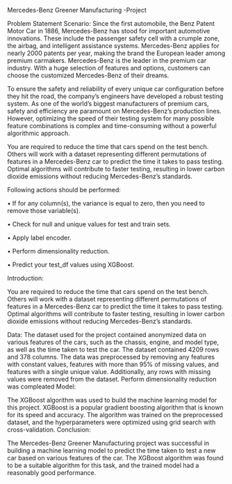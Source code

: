 Mercedes-Benz Greener Manufacturing -Project

Problem Statement Scenario: Since the first automobile, the Benz Patent Motor Car in 1886, Mercedes-Benz has stood for important automotive innovations. These include the passenger safety cell with a crumple zone, the airbag, and intelligent assistance systems. Mercedes-Benz applies for nearly 2000 patents per year, making the brand the European leader among premium carmakers. Mercedes-Benz is the leader in the premium car industry. With a huge selection of features and options, customers can choose the customized Mercedes-Benz of their dreams.

To ensure the safety and reliability of every unique car configuration before they hit the road, the company’s engineers have developed a robust testing system. As one of the world’s biggest manufacturers of premium cars, safety and efficiency are paramount on Mercedes-Benz’s production lines. However, optimizing the speed of their testing system for many possible feature combinations is complex and time-consuming without a powerful algorithmic approach.


You are required to reduce the time that cars spend on the test bench. Others will work with a dataset representing different permutations of features in a Mercedes-Benz car to predict the time it takes to pass testing. Optimal algorithms will contribute to faster testing, resulting in lower carbon dioxide emissions without reducing Mercedes-Benz’s standards.


Following actions should be performed:

• If for any column(s), the variance is equal to zero, then you need to remove those variable(s).

• Check for null and unique values for test and train sets.

• Apply label encoder.

• Perform dimensionality reduction.

• Predict your test_df values using XGBoost.

Introduction:

You are required to reduce the time that cars spend on the test bench. Others will work with a dataset representing different permutations of features in a Mercedes-Benz car to predict the time it takes to pass testing. Optimal algorithms will contribute to faster testing, resulting in lower carbon dioxide emissions without reducing Mercedes-Benz’s standards.

Data:
The dataset used for the project contained anonymized data on various features of the cars, such as the chassis, engine, and model type, as well as the time taken to test the car. The dataset contained 4209 rows and 378 columns. The data was preprocessed by removing any features with constant values, features with more than 95% of missing values, and features with a single unique value. Additionally, any rows with missing values were removed from the dataset. Perform dimensionality reduction was compleated
Model:

The XGBoost algorithm was used to build the machine learning model for this project. XGBoost is a popular gradient boosting algorithm that is known for its speed and accuracy. The algorithm was trained on the preprocessed dataset, and the hyperparameters were optimized using grid search with cross-validation.
Conclusion:

The Mercedes-Benz Greener Manufacturing project was successful in building a machine learning model to predict the time taken to test a new car based on various features of the car. The XGBoost algorithm was found to be a suitable algorithm for this task, and the trained model had a reasonably good performance.
